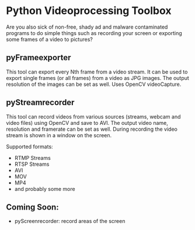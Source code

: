 # Python Videoprocessing Toolbox

Are you also sick of non-free, shady ad and malware contaminated programs to do simple things such as recording your screen or exporting some frames of a video to pictures?

## pyFrameexporter
This tool can export every Nth frame from a video stream. It can be used to export single frames (or all frames) from a video as JPG images. The output resolution of the images can be set as well. Uses OpenCV videoCapture.

## pyStreamrecorder
This tool can record videos from various sources (streams, webcam and video files) using OpenCV and save to AVI. The output video name, resolution and framerate can be set as well. During recording the video stream is shown in a window on the screen.

Supported formats:
- RTMP Streams
- RTSP Streams
- AVI
- MOV
- MP4
- and probably some more

## Coming Soon:
- pyScreenrecorder: record areas of the screen
